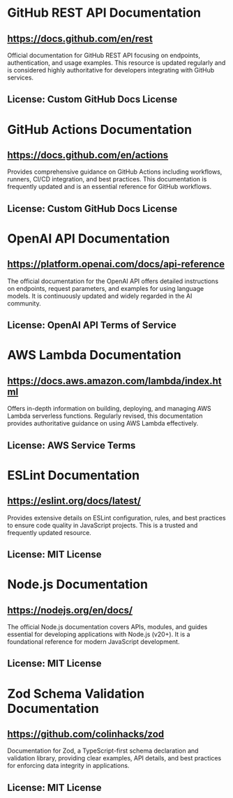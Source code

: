 # GitHub REST API Documentation
## https://docs.github.com/en/rest
Official documentation for GitHub REST API focusing on endpoints, authentication, and usage examples. This resource is updated regularly and is considered highly authoritative for developers integrating with GitHub services.
## License: Custom GitHub Docs License

# GitHub Actions Documentation
## https://docs.github.com/en/actions
Provides comprehensive guidance on GitHub Actions including workflows, runners, CI/CD integration, and best practices. This documentation is frequently updated and is an essential reference for GitHub workflows.
## License: Custom GitHub Docs License

# OpenAI API Documentation
## https://platform.openai.com/docs/api-reference
The official documentation for the OpenAI API offers detailed instructions on endpoints, request parameters, and examples for using language models. It is continuously updated and widely regarded in the AI community.
## License: OpenAI API Terms of Service

# AWS Lambda Documentation
## https://docs.aws.amazon.com/lambda/index.html
Offers in-depth information on building, deploying, and managing AWS Lambda serverless functions. Regularly revised, this documentation provides authoritative guidance on using AWS Lambda effectively.
## License: AWS Service Terms

# ESLint Documentation
## https://eslint.org/docs/latest/
Provides extensive details on ESLint configuration, rules, and best practices to ensure code quality in JavaScript projects. This is a trusted and frequently updated resource.
## License: MIT License

# Node.js Documentation
## https://nodejs.org/en/docs/
The official Node.js documentation covers APIs, modules, and guides essential for developing applications with Node.js (v20+). It is a foundational reference for modern JavaScript development.
## License: MIT License

# Zod Schema Validation Documentation
## https://github.com/colinhacks/zod
Documentation for Zod, a TypeScript-first schema declaration and validation library, providing clear examples, API details, and best practices for enforcing data integrity in applications.
## License: MIT License